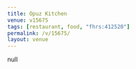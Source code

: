 ```yaml
---
title: Opuz Kitchen
venue: v15675
tags: [restaurant, food, "fhrs:412520"]
permalink: /v/15675/
layout: venue
---
```

null